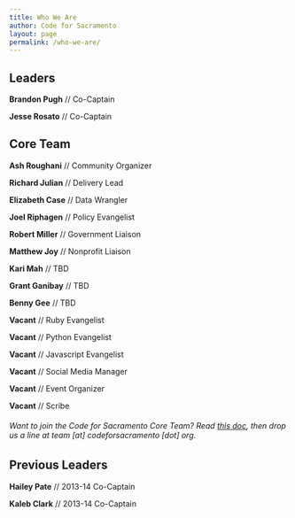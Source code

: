 ```yaml
---
title: Who We Are
author: Code for Sacramento
layout: page
permalink: /who-we-are/
---
```

## Leaders

**Brandon Pugh** // Co-Captain

**Jesse Rosato** // Co-Captain

## Core Team

**Ash Roughani** // Community Organizer

**Richard Julian** // Delivery Lead

**Elizabeth Case** // Data Wrangler

**Joel Riphagen** // Policy Evangelist

**Robert Miller** // Government Liaison

**Matthew Joy** // Nonprofit Liaison

**Kari Mah** // TBD

**Grant Ganibay** // TBD

**Benny Gee** // TBD

**Vacant** // Ruby Evangelist

**Vacant** // Python Evangelist

**Vacant** // Javascript Evangelist

**Vacant** // Social Media Manager

**Vacant** // Event Organizer

**Vacant** // Scribe

###### *Want to join the Code for Sacramento Core Team? Read <a href="https://docs.google.com/document/d/1oEB1CuzCHldxP_bzcvmcrmK0yAE1BzV2AGhtwtYKZVY/edit?usp=sharing" target="_blank">this doc</a>, then drop us a line at team [at] codeforsacramento [dot] org*.

## Previous Leaders

**Hailey Pate** // 2013-14 Co-Captain

**Kaleb Clark** // 2013-14 Co-Captain
